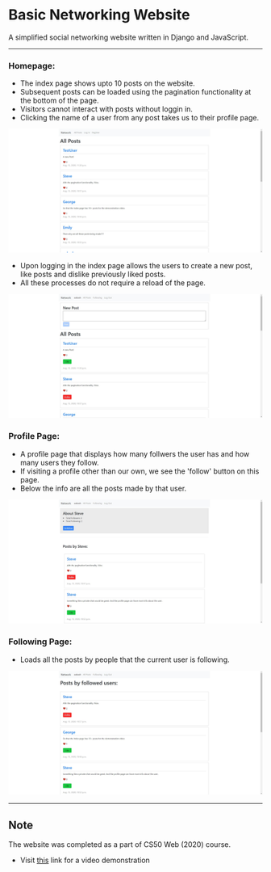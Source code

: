 # Basic Networking Website

A simplified social networking website written in Django and JavaScript.
___
### Homepage:
- The index page shows upto 10 posts on the website.
- Subsequent posts can be loaded using the pagination functionality at the bottom of the page.
- Visitors cannot interact with posts without loggin in.
- Clicking the name of a user from any post takes us to their profile page.
<kbd>
  <img src="https://github.com/sahilsao/Basic-Social-Network-master/blob/master/documents/img1.jpg">
</kbd>

- Upon logging in the index page allows the users to create a new post, like posts and dislike previously liked posts.
- All these processes do not require a reload of the page.
<kbd>
  <img src="https://github.com/sahilsao/Basic-Social-Network-master/blob/master/documents/img2.jpg">
</kbd>

### Profile Page:
- A profile page that displays how many follwers the user has and how many users they follow.
- If visiting a profile other than our own, we see the 'follow' button on this page.
- Below the info are all the posts made by that user.
<kbd>
  <img src="https://github.com/sahilsao/Basic-Social-Network-master/blob/master/documents/img3.jpg">
</kbd>

### Following Page:
- Loads all the posts by people that the current user is following.
<kbd>
  <img src="https://github.com/sahilsao/Basic-Social-Network-master/blob/master/documents/img4.jpg">
</kbd>

___
## Note
The website was completed as a part of CS50 Web (2020) course.
* Visit [this](https://www.youtube.com/watch?v=QWShE6nd6K0&t=16s) link for a video demonstration
